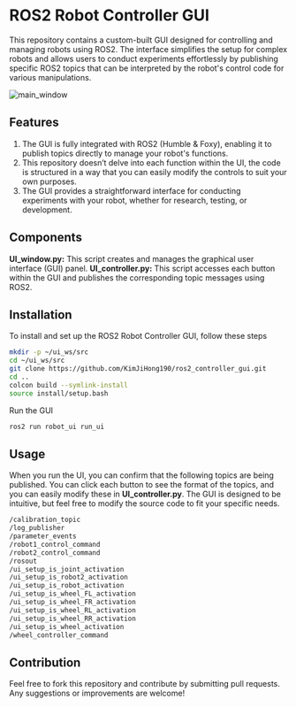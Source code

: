 # ROS2 Robot Controller GUI

This repository contains a custom-built GUI designed for controlling and managing robots using ROS2. The interface simplifies the setup for complex robots and allows users to conduct experiments effortlessly by publishing specific ROS2 topics that can be interpreted by the robot's control code for various manipulations.

![main_window](https://github.com/user-attachments/assets/cc7338b4-ce81-484d-84e2-c9c009866791)


## Features
1. The GUI is fully integrated with ROS2 (Humble & Foxy), enabling it to publish topics directly to manage your robot's functions.
2. This repository doesn’t delve into each function within the UI, the code is structured in a way that you can easily modify the controls to suit your own purposes.
3. The GUI provides a straightforward interface for conducting experiments with your robot, whether for research, testing, or development.

## Components
**UI_window.py:** This script creates and manages the graphical user interface (GUI) panel.
**UI_controller.py:** This script accesses each button within the GUI and publishes the corresponding topic messages using ROS2.

## Installation
To install and set up the ROS2 Robot Controller GUI, follow these steps

```bash
mkdir -p ~/ui_ws/src
cd ~/ui_ws/src
git clone https://github.com/KimJiHong190/ros2_controller_gui.git
cd ..
colcon build --symlink-install
source install/setup.bash
```
Run the GUI
```bash
ros2 run robot_ui run_ui
```

## Usage
When you run the UI, you can confirm that the following topics are being published. You can click each button to see the format of the topics, and you can easily modify these in **UI_controller.py**. The GUI is designed to be intuitive, but feel free to modify the source code to fit your specific needs.


```bash
/calibration_topic
/log_publisher
/parameter_events
/robot1_control_command
/robot2_control_command
/rosout
/ui_setup_is_joint_activation
/ui_setup_is_robot2_activation
/ui_setup_is_robot_activation
/ui_setup_is_wheel_FL_activation
/ui_setup_is_wheel_FR_activation
/ui_setup_is_wheel_RL_activation
/ui_setup_is_wheel_RR_activation
/ui_setup_is_wheel_activation
/wheel_controller_command

```

## Contribution
Feel free to fork this repository and contribute by submitting pull requests. Any suggestions or improvements are welcome!
